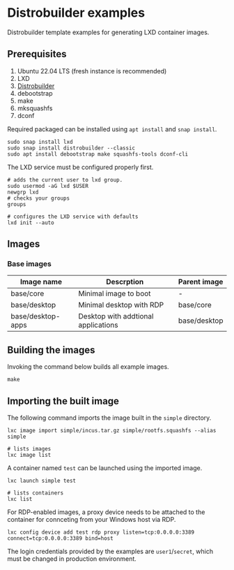 # Distrobuilder examples

Distrobuilder template examples for generating LXD container images.

## Prerequisites

1. Ubuntu 22.04 LTS (fresh instance is recommended)
2. LXD
3. [Distrobuilder](https://github.com/lxc/distrobuilder)
4. debootstrap
5. make
6. mksquashfs
7. dconf

Required packaged can be installed using `apt install` and `snap install`.
```
sudo snap install lxd
sudo snap install distrobuilder --classic
sudo apt install debootstrap make squashfs-tools dconf-cli
```

The LXD service must be configured properly first.
```
# adds the current user to lxd group.
sudo usermod -aG lxd $USER
newgrp lxd
# checks your groups
groups

# configures the LXD service with defaults
lxd init --auto
```

## Images

### Base images

| Image name | Descrption | Parent image |
| --- | --- | --- |
| base/core | Minimal image to boot | - |
| base/desktop | Minimal desktop with RDP | base/core |
| base/desktop-apps | Desktop with addtional applications | base/desktop |

## Building the images

Invoking the command below builds all example images.
```
make
```

## Importing the built image

The following command imports the image built in the `simple` directory.
```
lxc image import simple/incus.tar.gz simple/rootfs.squashfs --alias simple

# lists images
lxc image list
```

A container named `test` can be launched using the imported image.
```
lxc launch simple test

# lists containers
lxc list
```

For RDP-enabled images, a proxy device needs to be attached to the container for connceting from your Windows host via RDP.
```
lxc config device add test rdp proxy listen=tcp:0.0.0.0:3389 connect=tcp:0.0.0.0:3389 bind=host
```

The login credentials provided by the examples are `user1`/`secret`, which must be changed in production environment.
